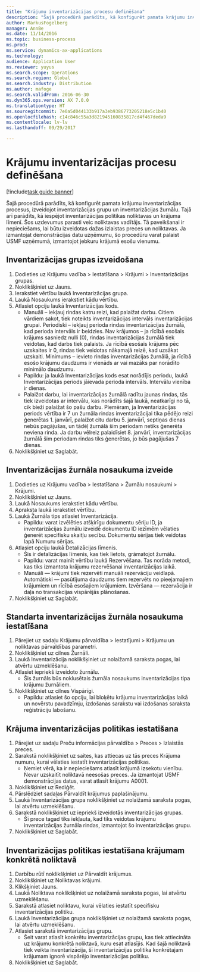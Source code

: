 ```yaml
---
title: "Krājumu inventarizācijas procesu definēšana"
description: "Šajā procedūrā parādīts, kā konfigurēt pamata krājumu inventarizācijas procesus, izveidojot inventarizācijas grupu un inventarizācijas žurnālu."
author: MarkusFogelberg
manager: AnnBe
ms.date: 11/14/2016
ms.topic: business-process
ms.prod: 
ms.service: dynamics-ax-applications
ms.technology: 
audience: Application User
ms.reviewer: yuyus
ms.search.scope: Operations
ms.search.region: Global
ms.search.industry: Distribution
ms.author: mafoge
ms.search.validFrom: 2016-06-30
ms.dyn365.ops.version: AX 7.0.0
ms.translationtype: HT
ms.sourcegitcommit: 7e0a5d044133b917a3eb9386773205218e5c1b40
ms.openlocfilehash: c14c846c55a3d821945160835817cd4f467deda9
ms.contentlocale: lv-lv
ms.lasthandoff: 09/29/2017

---
```

# <a name="define-inventory-counting-processes"></a>Krājumu inventarizācijas procesu definēšana

[!include[task guide banner](../../includes/task-guide-banner.md)]

Šajā procedūrā parādīts, kā konfigurēt pamata krājumu inventarizācijas procesus, izveidojot inventarizācijas grupu un inventarizācijas žurnālu. Tajā arī parādīts, kā iespējot inventarizācijas politikas noliktavas un krājuma līmenī. Šos uzdevumus parasti veic noliktavas vadītājs. Tā paveikšanai ir nepieciešams, lai būtu izveidotas dažas izlaistas preces un noliktavas. Ja izmantojat demonstrācijas datu uzņēmumu, šo procedūru varat palaist USMF uzņēmumā, izmantojot jebkuru krājumā esošu vienumu.


## <a name="create-a-counting-group"></a>Inventarizācijas grupas izveidošana
1. Dodieties uz Krājumu vadība > Iestatīšana > Krājumi > Inventarizācijas grupas.
2. Noklikšķiniet uz Jauns.
3. Ierakstiet vērtību laukā Inventarizācijas grupa.
4. Laukā Nosaukums ierakstiet kādu vērtību.
5. Atlasiet opciju laukā Inventarizācijas kods.
    * Manuāli – iekļauj rindas katru reizi, kad palaižat darbu. Citiem vārdiem sakot, tiek noteikts inventarizācijas intervāls inventarizācijas grupai.  Periodiski – iekļauj perioda rindas inventarizācijas žurnālā, kad perioda intervāls ir beidzies.   Nav krājumos – ja rīcībā esošais krājums sasniedz nulli (0), rindas inventarizācijas žurnālā tiek veidotas, kad darbs tiek palaists. Ja rīcībā esošais krājums pēc uzskaites ir 0, rindas tiek veidotas nākamajā reizē, kad uzsākat uzskaiti.   Minimums – ievieto rindas inventarizācijas žurnālā, ja rīcībā esošo krājumu daudzums ir vienāds ar vai mazāks par norādīto minimālo daudzumu.  
    * Papildu: ja laukā Inventarizācijas kods esat norādījis periodu, laukā Inventarizācijas periods jāievada perioda intervāls. Intervālu vienība ir dienas.  
    * Palaižot darbu, lai inventarizācijas žurnālā radītu jaunas rindas, tās tiek izveidotas ar intervālu, kas norādīts šajā laukā, neatkarīgi no tā, cik bieži palaižat šo pašu darbu. Piemēram, ja Inventarizācijas periods vērtība ir 7 un žurnāla rindas inventarizācijai tika pēdējo reizi ģenerētas 1. janvārī, palaižot citu darbu 5. janvārī, septiņas dienas nebūs pagājušas, un tādēļ žurnālā šim periodam netiks ģenerēta neviena rinda. Ja darbu vēlreiz palaidīsiet 8. janvārī, inventarizācijas žurnālā šim periodam rindas tiks ģenerētas, jo būs pagājušas 7 dienas.  
6. Noklikšķiniet uz Saglabāt.

## <a name="create-a-counting-journal-name"></a>Inventarizācijas žurnāla nosaukuma izveide
1. Dodieties uz Krājumu vadība > Iestatīšana > Žurnālu nosaukumi > Krājumi.
2. Noklikšķiniet uz Jauns.
3. Laukā Nosaukums ierakstiet kādu vērtību.
4. Apraksta laukā ierakstiet vērtību.
5. Laukā Žurnāla tips atlasiet Inventarizācija.
    * Papildu: varat izvēlēties atšķirīgu dokumentu sēriju ID, ja inventarizācijas žurnālu izveidē dokumentu ID iezīmēm vēlaties ģenerēt specifisku skaitļu secību. Dokumentu sērijas tiek veidotas lapā Numuru sērijas.  
6. Atlasiet opciju laukā Detalizācijas līmenis.
    * Šis ir detalizācijas līmenis, kas tiek lietots, grāmatojot žurnālu.  
    * Papildu: varat mainīt vērtību laukā Rezervēšana. Tas norāda metodi, kas tiks izmantota krājumu rezervēšanai inventarizācijas laikā.   
    * Manuāli — krājumi tiek rezervēti manuāli rezervāciju veidlapā.   Automātiski — pasūtījuma daudzums tiem rezervēts no pieejamajiem krājumiem un rīcībā esošajiem krājumiem.   Izvēršana — rezervācija ir daļa no transakcijas vispārējās plānošanas.  
7. Noklikšķiniet uz Saglabāt.

## <a name="set-standard-counting-journal-name"></a>Standarta inventarizācijas žurnāla nosaukuma iestatīšana
1. Pārejiet uz sadaļu Krājumu pārvaldība > Iestatījumi > Krājumu un noliktavas pārvaldības parametri.
2. Noklikšķiniet uz cilnes Žurnāli.
3. Laukā Inventarizācija noklikšķiniet uz nolaižamā saraksta pogas, lai atvērtu uzmeklēšanu.
4. Atlasiet iepriekš izveidoto žurnālu.
    * Šis žurnāls būs noklusētais žurnāla nosaukums inventarizācijas tipa krājumu žurnāliem.  
5. Noklikšķiniet uz cilnes Vispārīgi.
    * Papildu: atlasiet šo opciju, lai bloķētu krājumu inventarizācijas laikā un novērstu pavadzīmju, izdošanas sarakstu vai izdošanas saraksta reģistrāciju labošanu.  

## <a name="set-the-counting-policy-for-an-item"></a>Krājuma inventarizācijas politikas iestatīšana
1. Pārejiet uz sadaļu Preču informācijas pārvaldība > Preces > Izlaistās preces.
2. Sarakstā noklikšķiniet uz saites, kas attiecas uz tās preces Krājuma numuru, kurai vēlaties iestatīt inventarizācijas politikas.
    * Ņemiet vērā, ka ir nepieciešams atlasīt krājumā izsekotu vienību. Nevar uzskaitīt noliktavā neesošas preces. Ja izmantojat USMF demonstrācijas datus, varat atlasīt krājumu A0001.  
3. Noklikšķiniet uz Rediģēt.
4. Pārslēdziet sadaļas Pārvaldīt krājumus paplašinājumu.
5. Laukā Inventarizācijas grupa noklikšķiniet uz nolaižamā saraksta pogas, lai atvērtu uzmeklēšanu.
6. Sarakstā noklikšķiniet uz iepriekš izveidotās inventarizācijas grupas.
    * Šī prece tagad tiks iekļauta, kad tiks veidotas krājumu inventarizācijas žurnāla rindas, izmantojot šo inventarizācijas grupu.  
7. Noklikšķiniet uz Saglabāt.

## <a name="set-the-counting-policy-for-an-item-in-a-specific-warehouse"></a>Inventarizācijas politikas iestatīšana krājumam konkrētā noliktavā
1. Darbību rūtī noklikšķiniet uz Pārvaldīt krājumus.
2. Noklikšķiniet uz Noliktavas krājumi.
3. Klikšķiniet Jauns.
4. Laukā Noliktava noklikšķiniet uz nolaižamā saraksta pogas, lai atvērtu uzmeklēšanu.
5. Sarakstā atlasiet noliktavu, kurai vēlaties iestatīt specifisku inventarizācijas politiku.
6. Laukā Inventarizācijas grupa noklikšķiniet uz nolaižamā saraksta pogas, lai atvērtu uzmeklēšanu.
7. Atlasiet sarakstā inventarizācijas grupu.
    * Šeit varat atlasīt konkrētu inventarizācijas grupu, kas tiek attiecināta uz krājumu konkrētā noliktavā, kuru esat atlasījis. Kad šajā noliktavā tiek veikta inventarizācija, šī inventarizācijas politika konkrētajam krājumam ignorē vispārējo inventarizācijas politiku.  
8. Noklikšķiniet uz Saglabāt.

